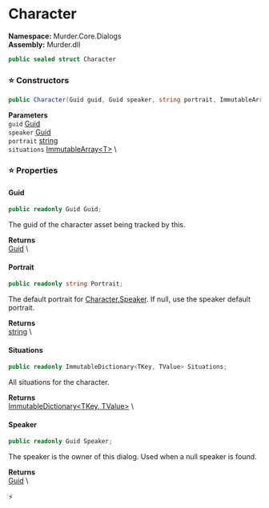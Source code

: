 # Character

**Namespace:** Murder.Core.Dialogs \
**Assembly:** Murder.dll

```csharp
public sealed struct Character
```

### ⭐ Constructors
```csharp
public Character(Guid guid, Guid speaker, string portrait, ImmutableArray<T> situations)
```

**Parameters** \
`guid` [Guid](https://learn.microsoft.com/en-us/dotnet/api/System.Guid?view=net-7.0) \
`speaker` [Guid](https://learn.microsoft.com/en-us/dotnet/api/System.Guid?view=net-7.0) \
`portrait` [string](https://learn.microsoft.com/en-us/dotnet/api/System.String?view=net-7.0) \
`situations` [ImmutableArray\<T\>](https://learn.microsoft.com/en-us/dotnet/api/System.Collections.Immutable.ImmutableArray-1?view=net-7.0) \

### ⭐ Properties
#### Guid
```csharp
public readonly Guid Guid;
```

The guid of the character asset being tracked by this.

**Returns** \
[Guid](https://learn.microsoft.com/en-us/dotnet/api/System.Guid?view=net-7.0) \
#### Portrait
```csharp
public readonly string Portrait;
```

The default portrait for [Character.Speaker](../../../Murder/Core/Dialogs/Character.html#speaker). If null, use the speaker
            default portrait.

**Returns** \
[string](https://learn.microsoft.com/en-us/dotnet/api/System.String?view=net-7.0) \
#### Situations
```csharp
public readonly ImmutableDictionary<TKey, TValue> Situations;
```

All situations for the character.

**Returns** \
[ImmutableDictionary\<TKey, TValue\>](https://learn.microsoft.com/en-us/dotnet/api/System.Collections.Immutable.ImmutableDictionary-2?view=net-7.0) \
#### Speaker
```csharp
public readonly Guid Speaker;
```

The speaker is the owner of this dialog. Used when a null
            speaker is found.

**Returns** \
[Guid](https://learn.microsoft.com/en-us/dotnet/api/System.Guid?view=net-7.0) \


⚡